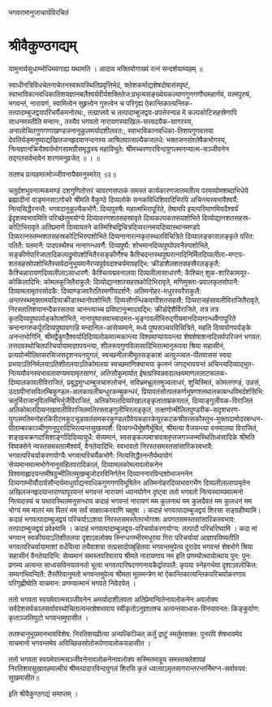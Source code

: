भगवरामानुजाचार्यविरचितं

# श्रीवैकुण्ठगद्यम्

यामुनार्यसुधाम्भोधिमवगाह्य यथामति । 
आदाय भक्तियोगाख्यं रत्नं सन्दर्शयाम्यहम् ॥  

स्वाधीनत्रिविधचेतनाचेतनस्वरूपस्थितिप्रवृत्तिभेदं, क्लेशकर्माद्यशेषदोषासंस्पृष्टं, स्वाभाविकानवधिकातिशयज्ञानबलैश्वर्यवीर्यशक्तितेज:प्रभृत्यसङ्ख्येयकल्याणगुणगणौघमहार्णवं, परमपुरुषं, भगवन्तं, नारायणं, स्वामित्वेन सुहृत्त्वेन गुरुत्वेन च परिगृह्य ऐकान्तिकात्यन्तिक-तत्पादाम्बुजद्वयपरिचर्यैकमनोरथ:,  तत्प्राप्तये च तत्पादाम्बुजद्वय-प्रपत्तेरन्यन्न मे कल्पकोटिसहस्रेणापि  साधनमस्तीति मन्वान:, तस्यैव भगवतो नारायणस्याखिल-सत्त्वदयैक-सागरस्य, अनालोचितगुणगणाखण्डजनानुकूलमर्यादशीलवत:, स्वाभाविकानवधिका-तिशयगुणवत्तया देवतिर्यङ्मनुष्याद्यखिलजनहृदयानन्दनस्य आश्रितवात्सल्यैकजलधे: भक्तजनसंश्लेषैकभोगस्य, नित्यज्ञानक्रियैश्वर्यभोगसामग्रीसमृद्धस्य महाविभूते: श्रीमच्चरणारविन्दयुगलमनन्यात्म-सञ्जीवनेन तद्गतसर्वभावेन शरणमनुव्रजेत् ॥ । ॥

ततश्च प्रत्यहमात्मोज्जीवनायैवमनुस्मरेत् ॥२॥

चतुर्दशभुवनात्मकमण्डं  दशगुणितोत्तरं चावरणसप्तकं समस्तं कार्यकारणजातमतीत्य परमव्योमशब्दाभिधेये ब्रह्मादीनां वाङ्मनसाऽगोचरे श्रीमति वैकुण्ठे दिव्यलोके सनकविधिशिवादिभिरपि अचिन्त्यस्वभावैश्वर्यै: नित्यसिद्धैरनन्तै: भगवदानुकूल्यैकभोगै: दिव्यपुरुषै: महात्मभिरापूरिते, तेषामपि इयत्परिमाणमियदैश्वर्यं   ईदृशस्वभावमिति परिच्छेत्तुमयोग्ये दिव्यावरणशतसहस्रावृते दिव्यकल्पकतरूपशोभिते दिव्योद्यानशतसहस्र-कोटिभिरावृते अतिप्रमाणे दिव्यायतने कस्मिंश्चिद्विचित्रदिव्यरत्नमयदिव्यास्थानमण्डपे दिव्यरत्नस्तम्भशतसहस्रकोटिभिरुपशोभिते दिव्यनानारत्नकृतस्थलविचित्रिते दिव्यालङ्कारालङ्कृते परित: पतितै: पतमानै: पादपस्थैश्च नानागन्धवर्णै: दिव्यपुष्पै: शोभमानदिव्यपुष्पोपवनैरुपशोभिते, सङ्कीर्णपारिजातादिकल्पद्रुमोपशोभितैरसङ्कीर्णैश्च कैश्चिदन्तस्थपुष्परत्नादिनिर्मितदिव्यलीला-मण्टप-शतसहस्रोपशोभितैस्सर्वदानुभूयमानैरप्यपूर्ववदाश्चर्यमावहद्भि: क्रीडाशैलशतसहस्रैरलङ्कृतै: कैश्चिन्नारायणदिव्यलीलाऽसाधारणै: कैश्चित्पद्मवनालया दिव्यलीलासाधारणै:  कैश्चित् शुक-शारिकामयूर-कोकिलादिभि: कोमलकूजितैराकुलै:  दिव्योद्यानशतसहस्रकोटिभिरावृते, मणिमुक्ता-प्रवालकृतसोपानै:  दिव्यामलामृतरसोदकै: दिव्याण्डजवरैरतिरमणीयदर्शनै: अतिमनोहर-मधुरस्वरैराकुलै: अन्तस्स्थमुक्तामयदिव्यक्रीडास्थानोपशोभितै: दिव्यसौगन्धिकवापीशतसहस्रै: दिव्यराजहंसावलीविराजितैरावृते, निरस्तातिशयानन्दैकरसतया चानन्त्याच्च प्रविष्टानुन्मादयद्भि: क्रीडोद्देशैर्विराजिते, तत्र तत्र कृतदिव्यपुष्पपर्यङ्कोपशोभिते, नानापुष्पासवास्वादमत्त-भृङ्गावलीभिरुद्गीयमानदिव्यगान्धर्वेणापूरिते चन्दनागरुकर्पूरदिव्यपुष्पावगाहि मन्दानिल-आसेव्यमाने, मध्ये पुष्पसञ्चयविचित्रिते, महति दिव्ययोगपर्यङ्के अनन्तभोगिनि, श्रीमद्वैकुण्ठेैश्वर्यादिदिव्यलोकमात्मकान्त्या विश्वमाप्याययन्त्या शेषशेषाशनादिसर्वपरिजनं भगवत: तत्तदवस्थोचितपरिचर्यायामाज्ञापयन्त्या, शीलरूपगुणविलासादिभिरात्मानुरूपया श्रिया सहासीनं, प्रत्यग्रोन्मीलितसरसिजसदृशनयनयुगलं, स्वच्छनीलजीमूतसङ्काशं  अत्युज्ज्वल-पीतवाससं स्वया प्रभयाऽतिनिर्मलयाऽतिशीतलयाऽतिकोमलया स्वच्छमाणिक्याभया कृत्स्नं जगद्भावयन्तं अचिन्त्यदिव्याद्भुत-नित्ययौवनस्वभावलावण्यमयामृतसागरं, अतिसौकुमार्यात् ईषत्प्रस्विन्नवदालक्ष्यमाणललाटफलक-दिव्यालकावलीविराजितं, प्रबुद्धमुग्धाम्बुजचारुलोचनं, सविभ्रमभ्रूलतमुज्वलाधरं, शुचिस्मितं, कोमलगण्डं, उन्नसं, उदग्रपीनांसविलम्बिकुण्डल-अलकावलीबन्धुरकम्बुकन्धरं, प्रियावतंसोत्पलकर्णभूषणश्लथालकाबन्धविमर्दशंसिभि: चतुर्भिराजानुविलम्बिभिर्भुजैर्विराजितं, अतिकोमलदिव्यरेखालङ्कृताताम्रकरतलं, दिव्याङ्गुलीयक-विराजितं अतिकोमलदिव्यनखावलीविराजितमतिरक्ताङ्गुलीभिरलङ्कृतं, तत्क्षणोन्मीलितपुण्डरीक-सदृशचरण-युगलमतिमनोहरकिरीटमकुटचूडावतंसमकरकुण्डलग्रैवेयकहारकेयूरकटकश्रीवत्सकौस्तुभ-मुक्तादामोदरबन्धन-पीताम्बरकाञ्चीगुणनूपुरादिभिरत्यन्तसुखस्पर्शै: दिव्यगन्धैर्भूषणैर्भूषितं, श्रीमत्या वैजयन्त्या वनमालया विराजितं, शङ्खचक्रगदासिशार्ङ्गादिदिव्यायुधै: सेव्यमानं, स्वसङ्कल्पमात्रावक्लृप्तजगज्जन्मस्थितिध्वंसादिके श्रीमति विष्वक्सेने  न्यस्तसमस्तात्मैश्वर्यं, वैनतेयादिभि: स्वभावतो निरस्तसमस्तसांसारिकस्वभावै: भगवत्परिचर्याकरणयोग्यैः भगवत्परिचर्यैकभोगै: नित्यसिद्धैरनन्तैर्यथायोगं सेव्यमानमात्मभोगेनानुसंहितपरादिकालं, दिव्यामलकोमलावलोकनेन विश्वमाह्लादयन्तमीषदुन्मीलितमुखम्बुजोदरविनिर्गतेन दिव्याननारविन्दशोभाजननेन दिव्यगाम्भीर्यौदार्यसौन्दर्यमाधुर्याद्यनवधिकगुणगणविभूषितेन अतिमनोहरदिव्यभावगर्भेण दिव्यलीलालापामृतेन अखिलजनहृदयान्तराण्यापूरयन्तं भगवन्तं नारायणं ध्यानयोगेन दृष्ट्वा ततो भगवतो नित्यस्वाम्यमात्मनो नित्यदास्यं च यथावस्थितमनुसन्धाय कदाहं भगवन्तं  नारायणं मम कुलनाथं मम कुलदैवतं मम कुलधनं मम भोग्यं मम मातरं मम पितरं मम सर्वं साक्षात्करवाणि चक्षुषा । कदाहं भगवत्पादाम्बुजद्वयं शिरसा सङ्ग्रहीष्यामि। कदाहं भगवत्पादाम्बुजद्वयं परिचर्याऽऽशया निरस्तसमस्तेतरभोगाशः अपगतसमस्तसांसारिकस्वभाव: तत्पादाम्बुजद्वयं प्रवेक्ष्यामि । कदाहं भगवत्पादाम्बुजद्वय-परिचर्याकरणयोग्य: तत्पादौ परिचरिष्यामि । कदा मां भगवान् स्वकीययाऽतिशीतलया दृशाऽवलोक्य स्निग्धगम्भीरमधुरया गिरा परिचर्यायां आज्ञापयिष्यतीति भगवत्परिचर्यायामाशां वर्धयित्वा तयैवाशया तत्प्रसादोपबृंहितया भगवन्तमुपेत्य दूरादेव भगवन्तं शेषभोगे श्रिया सहासीनं वैनतेयादिभि: सेव्यमानं समस्तपरिवाराय श्रीमते नारायणाय नम इति प्रणम्योत्थायोत्थाय पुन: पुन: प्रणम्य अत्यन्त साध्वसविनयावनतो भूत्वा भगवत्पारिषदगणनायकैर्द्वारपालै:  कृपया स्नेहगर्भया दृशाऽवलोकित: सम्यगभिवन्दितै: तैस्तैरेवानुमतो भगवन्तमुपेत्य श्रीमता मूलमन्त्रेण मां ऐकान्तिकात्यन्तिकपरिचर्याकरणाय परिगृह्णीष्वेति याचमान: प्रणम्यात्मानं भगवते निवेदयेत् ।

ततो भगवता स्वयमेवात्मसञ्जीवनेन अमर्यादाशीलवता अतिप्रेमान्वितेनावलोकनेन अवलोक्य सर्वदेशसर्वकालसर्वावस्थोचितात्यन्तशेषभावाय स्वीकृतोऽनुज्ञातश्च अत्यन्तसाध्वस-विनयावनत: किङ्कुर्वाण: कृताञ्जलिपुटो भगवन्तमुपासीत ।

ततश्चानुभूयमानभावविशेष: निरतिशयप्रीत्या अन्यत्किञ्चित् कर्तुं द्रष्टुं स्मर्तुमशक्त: पुनरपि शेषभावमेव याचमानो भगवन्तमेव अविच्छिन्नस्रोतोरूपेणावलोकयन्नासीत ।

ततो भगवता स्वयमेवात्मसञ्जीवनेनावलोकनेनावलोक्य सस्मितमाहूय समस्तक्लेशापहं निरतिशयसुखावहमात्मीयं श्रीमत्पादारविन्दयुगलं शिरसि कृतं ध्यात्वाऽमृतसागरान्तरन्तर्निमग्न-सर्वावयव: सुखमासीत॥

इति श्रीवैकुण्ठगद्यं समाप्तम् ।

